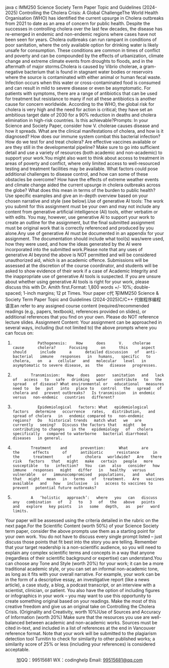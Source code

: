 java c
IMM250 Science    Society   Term   Paper   Topic   and   Guidelines   (2024-2025)
Controlling   the   Cholera   Crisis: A   Global   ChallengeThe   World   Health   Organisation   (WHO)   has   identified   the   current   upsurge   in   Cholera   outbreaks   from   2021 to   date as   an   area   of   concern   for   public   health.   Despite   the   successes   in   controlling   cholera   over   the   last   few   decades, the disease   has   re-emerged   in endemic and   non-endemic   regions where   cases   have   not   been   seen for   years.   Cholera   outbreaks can   run   rampant   in conditions of   poor sanitation,   where   the   only   available   option   for   drinking   water   is   likely    unsafe    for    consumption.    These    conditions      are      common      in      times      of      conflict      and      poverty      and      can      be compounded   by the effects of   urbanization, climate change   and   extreme   climate   events from   droughts to   floods,   and   in the aftermath of   major   storms.Cholera      is      caused      by      Vibrio      cholerae,    a      gram-negative      bacterium      that      is      found      in      stagnant      water      bodies      or   reservoirs where the source   is contaminated with either animal   or   human   fecal   waste.   Infection   occurs   when   this   water or cross-contaminated food is consumed and can   result   in   mild to severe   disease   or   even   be   asymptomatic.   For   patients   with   symptoms, there   are   a   range   of   antibiotics   that   can   be   used   for   treatment   but   resistance   to   many   if   not   all   these   antibiotics   is   another   cause   for   concern   worldwide.   According   to   the   WHO,   the   global   risk   for   cholera   is   very   high   and   the   need   for   action   is   critical;   they   have   set   an   ambitious   target   date   of   2030   for   a   90%   reduction   in deaths and cholera elimination   in   high-risk   countries.   Is this   achievable?Prompts:   In   your   Science   and   Society   Paper,   consider   how   V.   cholerae   causes   disease   and   how   it   spreads.   What   are   the   clinical   manifestations   of   cholera,   and   how   is   it   diagnosed?      How   does   our   immune   system   combat   this   bacterial   infection?   How   do we test for   and treat   cholera?   Are   effective   vaccines   available   or   are   they   still   in   the   developmental   pipeline?   Make sure to go   into sufficient detail   and   use   a   variety   of   resources   (both   academic   and   non-academic) to   support   your   work.You   might   also   want   to   think   about   access   to   treatment   in   areas   of   poverty   and   conflict, where   only   limited   access to well-resourced testing and treatment facilities   may   be available. What factors could   pose additional challenges   to disease control, and   how can some of these   obstacles   be   overcome?   How   have the   effects   of   extreme weather   events   and   climate   change   aided   the   current   upsurge   in   cholera   outbreaks   across   the   globe? What   does   this   mean in   terms   of   the   burden   to   public   health?   Use   specific   examples   and   give   an   in-depth   overview   based   on   your   chosen   narrative   and   style   (see   below).Use of generative AI tools: The work   you   submit   for   this   assignment   must   be   your   own   and   may   not   include   any   content   from   generative   artificial   intelligence   (AI)   tools,   either   verbatim   or   with   edits.   You   may,   however,   use   generative AI to support your work to   create   an   outline   for   the   assignment,   but   the   final   submitted   assignment   must   be original work that is correctly   referenced   and   produced   by   you   alone.Any   use   of   generative   AI   must   be   documented   in   an   appendix   for   your   assignment.   The   documentation   should   include   what   tool(s)   was/were      used,    how      they   were      used,    and      how      the      ideas      generated      by      the      AI   were   incorporated into the submitted work.Please note that any uses of   generative   AI beyond the above is NOT   permitted and will be considered unauthorized   aid,   which   is   an   academic   offence. Submissions   will   be   assessed   at   the   discretion   of the   course   coordinator,   and   students   will be asked to show evidence of their   work if   a   case   of   Academic   Integrity   and   the   inappropriate   use   of   generative AI   tools is suspected.   If you   are   unsure   about whether   using generative AI   tools   is   right   for   your   work,   please   discuss   this   with   Dr. Amith   first.Format:   1,800 words   +/-   10%;   double-spaced;   1-inch   margins;   12   pt   Times. Your   paper   c代 写IMM250 Science & Society Term Paper Topic and Guidelines (2024-2025)C/C++
代做程序编程语言an   refer   to   any   assigned course    content      (required/recommended      readings      (e.g.,    papers,    textbook),    references      provided      on      slides),    or additional   references that you find on your own.   Please   do   NOT   reference   lecture slides.
Assignment   Content:   Your   assignment   can   be   approached   in   several   ways,   including   (but   not   limited   to)   the   above   prompts where you can focus   on:
1.                Pathogenesis:    How      does      V.    cholerae      cause      cholera?      Focusing      on      this      aspect      should      include      a      detailed discussion   of   anti-bacterial   immune   responses   in   humans,   specific   to   cholera,   on   a   cellular   and   molecular   level   in asymptomatic to severe disease, as   the   disease   progresses.
2.             Transmission:   How   does   poor   sanitation   and   lack   of   access   to   safe   drinking   water   contribute   to   the   spread   of disease? What environmental or   educational   measures   need to   be   put   into   place to   control   the   spread   of   cholera and   prevent outbreaks?   Is transmission   in endemic versus   non-endemic   countries   different?
3.                Epidemiological   factors: What   epidemiological   factors   determine   occurrence   rates,   distribution,   and   spread of cholera   in   endemic compared to   non-endemic   regions?   Do   historical trends   match what   we   are   currently   seeing?   Discuss the factors that   might   be contributing to changes   in the   epidemiology   of   cholera   specifically   compared to waterborne   bacterial diarrhoeal diseases   in general.
4.             Treatment    and      prevention:      What      are      the      effects      of      antibiotic      resistance      in      the      treatment      of      cholera   worldwide?   Are   there   risk   factors   that   might   make   certain   people   more   susceptible   to   infection?   You   can   also   consider   how   immune   responses   might   differ   in   healthy   versus   vulnerable   or   immunocompromised   populations,   and   what   that   might   mean   in   terms   of   treatment.   Are   vaccines   available   and   how   inclusive   is   access to vaccines to   prevent   potential future outbreaks?
5.             A   ‘holistic   approach’:   where   you   can   discuss   any   combination   of   2   to   3   of   the   above   points   and   explore   key points   in   some   depth,   as   per   word   limits.
Your   paper will be assessed using the criteria detailed in the   rubric   on   the   next page.For   the   Scientific   Content   (worth   50%)   of   your   Science      Society   term   paper,   consider   the   above   prompts   use them   as   a   starting   point   for   your   own   work. You   do   not   have   to   discuss   every   single   prompt   listed – just   discuss   those   points that fit   best   into the story you   are   telling.   Remember   that   your target   readership   is   a   non-scientific   audience, so you will   need to explain any   complex   scientific terms   and   concepts   in   a   way   that   anyone   (regardless   of their scientific   background or expertise) can   understand.You   can   choose   any   Tone   and   Style   (worth   20%) for   your   work; it   can   be   a   more   traditional   academic   style,   or   you can   set   an   informal   non-academic tone,   as   long   as   it fits with your   overall   narrative.   For   example,   your   work   can   be   in   the   form   of   a   descriptive   essay,   an   investigative   report   (like   a   news   article),   a   case   study,   a   blog,   a   podcast transcript,   or   an   interview   with   a   scientist,   clinician,   or   patient.   You   also   have   the   option   of   including   figures   or   infographics   in   your   work   –   you   may   want   to   use   this   opportunity   to   create   something   original   based   on   your   readings.   Make   the   most   of   this   creative   freedom   and   give   us   an   original   take   on   Controlling   the   Cholera   Crisis.
(Originality   and   Creativity, worth   10%)Use   of   Sources   and   Accuracy   of   Information   (worth   20%) Make   sure   that   the   resources   you   use   are   well-balanced between academic and   non-academic works. Sources   must   be cited   in-text,   and   included   in   a   list   of   references   at   the   end   in Vancouver   reference format.       Note that your   work   will   be   submitted to   the   plagiarism   detection   tool   Turnitin      to      check      for      similarity      to      other      published      works;      a      similarity      score      of      25%      or      less      (including      your references)   is considered acceptable.

         
加QQ：99515681  WX：codinghelp  Email: 99515681@qq.com
